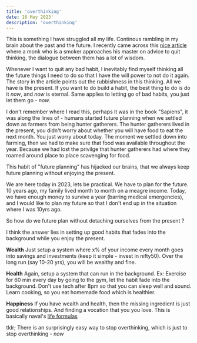 ```yaml
---
title: 'overthinking'
date: 16 May 2023'
description: 'overthinking'
---
```

This is something I have struggled all my life. Continous rambling in my brain about the past and the future. I recently came across this [nice article](https://taylor.town/how-do-taoists-quit-smoking) where a monk who is a smoker approaches his master on advice to quit thinking, the dialogue between them has a lot of wisdom.

Whenever I want to quit any bad habit, I inevitably find myself thinking all the future things I need to do so that I have the will power to not do it again. The story in the article points out the rubbishness in this thinking. All we have is the present. If you want to do build a habit, the best thing to do is do it *now*, and *now* is eternal. Same applies to letting go of bad habits, you just let them go - *now*.

I don't remember where I read this, perhaps it was in the book "Sapiens", it was along the lines of - humans started future planning when we settled down as farmers from being hunter gatherers. The hunter gatherers lived in the present, you didn't worry about whether you will have food to eat the next month. You just worry about today. The moment we settled down into farming, then we had to make sure that food was available throughout the year. Because we had lost the privilge that hunter gatherers had where they roamed around place to place scavenging for food.

This habit of "future planning" has hijacked our brains, that we always keep future planning without enjoying the present.

We are here today in 2023, lets be practical. We have to plan for the future. 10 years ago, my family lived month to month on a meagre income. Today, we have enough money to survive a year (barring medical emergencies), and I would like to plan my future so that I don't end up in the situation where I was 10yrs ago.

So how do we future plan without detaching ourselves from the present ?

I think the answer lies in setting up good habits that fades into the background while you enjoy the present.

**Wealth** Just setup a system where x% of your income every month goes into savings and investments (keep it simple - invest in nifty50). Over the long run (say 10-20 yrs), you will be wealthy and fine.

**Health** Again, setup a system that can run in the background. Ex: Exercise for 60 min every day by going to the gym, let the habit fade into the background. Don't use tech after 8pm so that you can sleep well and sound. Learn cooking, so you eat homemade food which is healthier.

**Happiness** If you have wealth and health, then the missing ingredient is just good relationships. And finding a vocation that you you love. This is basically naval's [life formulas](https://nav.al/life-formulas-i)

tldr; There is an surprisingly easy way to stop overthinking, which is just to stop overthinking - *now*
